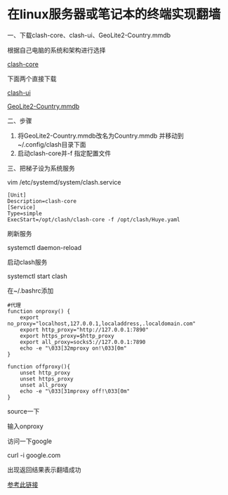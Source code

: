 # 在linux服务器或笔记本的终端实现翻墙

一、下载clash-core、clash-ui、GeoLite2-Country.mmdb

根据自己电脑的系统和架构进行选择

[clash-core](https://github.com/Kuingsmile/clash-core/releases)

下面两个直接下载

[clash-ui](https://codeload.github.com/haishanh/yacd/zip/refs/heads/gh-pages)

[GeoLite2-Country.mmdb](https://gitee.com/mirrors/Pingtunnel/raw/master/GeoLite2-Country.mmdb)



二、步骤

1. 将GeoLite2-Country.mmdb改名为Country.mmdb 并移动到 ~/.config/clash目录下面
2. 启动clash-core并-f 指定配置文件



三、把梯子设为系统服务

vim /etc/systemd/system/clash.service



```
[Unit]
Description=clash-core
[Service]
Type=simple
ExecStart=/opt/clash/clash-core -f /opt/clash/Huye.yaml
```



刷新服务

systemctl daemon-reload



启动clash服务

systemctl start clash



在~/.bashrc添加

```
#代理
function onproxy() {
    export no_proxy="localhost,127.0.0.1,localaddress,.localdomain.com"
    export http_proxy="http://127.0.0.1:7890"
    export https_proxy=$http_proxy
    export all_proxy=socks5://127.0.0.1:7890
    echo -e "\033[32mproxy on!\033[0m"
}

function offproxy(){
    unset http_proxy
    unset https_proxy
    unset all_proxy
    echo -e "\033[31mproxy off!\033[0m"
}
```

source一下



输入onproxy



访问一下google

curl -i google.com

出现返回结果表示翻墙成功



[参考此链接](https://www.youtube.com/watch?v=VOlWdNZAq_o)